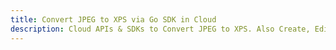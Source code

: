 ---title: Convert JPEG to XPS via Go SDK in Clouddescription: Cloud APIs & SDKs to Convert JPEG to XPS. Also Create, Edit & Render Microsoft Word & OpenOffice documents in the Cloud.---